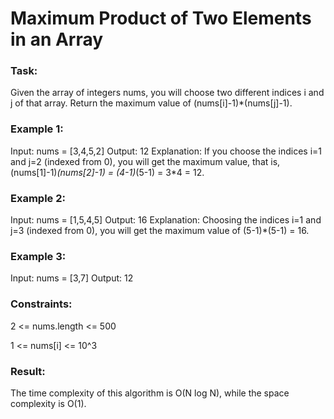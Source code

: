 # Maximum Product of Two Elements in an Array

### Task:

Given the array of integers nums, you will choose two different indices i and j of that array. 
Return the maximum value of (nums[i]-1)*(nums[j]-1).

### Example 1:

Input: nums = [3,4,5,2]
Output: 12
Explanation: If you choose the indices i=1 and j=2 (indexed from 0), you will get the maximum value, that is, 
(nums[1]-1)*(nums[2]-1) = (4-1)*(5-1) = 3*4 = 12.

### Example 2:

Input: nums = [1,5,4,5]
Output: 16
Explanation: Choosing the indices i=1 and j=3 (indexed from 0), you will get the maximum value of (5-1)*(5-1) = 16.

### Example 3:

Input: nums = [3,7]
Output: 12

### Constraints:

2 <= nums.length <= 500

1 <= nums[i] <= 10^3

### Result:

The time complexity of this algorithm is O(N log N), while the space complexity is O(1).